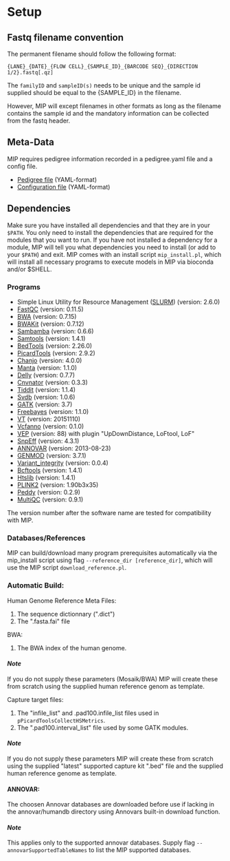 # Setup

## Fastq filename convention
The permanent filename should follow the following format:

``{LANE}_{DATE}_{FLOW CELL}_{SAMPLE_ID}_{BARCODE SEQ}_{DIRECTION 1/2}.fastq[.qz]``

The `familyID` and `sampleID(s)` needs to be unique and the sample id supplied should be equal to the {SAMPLE_ID} in the filename.

However, MIP will except filenames in other formats as long as the filename contains the sample id and the mandatory information can be collected from the fastq header.

## Meta-Data
MIP requires pedigree information recorded in a pedigree.yaml file and a config file.

* [Pedigree file] \(YAML-format\)
* [Configuration file] \(YAML-format\)

## Dependencies
Make sure you have installed all dependencies and that they are in your ``$PATH``. 
You only need to install the dependencies that are required for the modules that you want to run. If you have not installed a dependency for a module, MIP will tell you what dependencies you need to install (or add to your ``$PATH``) and exit. MIP comes with an install script ``mip_install.pl``, which will install all necessary programs to execute models in MIP via bioconda and/or $SHELL.

### **Programs**

- Simple Linux Utility for Resource Management ([SLURM]) (version: 2.6.0)
- [FastQC] (version: 0.11.5)
- [BWA] (version: 0.7.15)
- [BWAKit] (version: 0.7.12)
- [Sambamba] (version: 0.6.6)
- [Samtools] (version: 1.4.1)
- [BedTools] (version: 2.26.0)
- [PicardTools] (version: 2.9.2)
- [Chanjo] (version: 4.0.0)
- [Manta] (version: 1.1.0)
- [Delly] (version: 0.7.7)
- [Cnvnator] (version: 0.3.3)
- [Tiddit] (version: 1.1.4)
- [Svdb] (version: 1.0.6)
- [GATK] (version: 3.7)
- [Freebayes] (version: 1.1.0)
- [VT] (version: 20151110)
- [Vcfanno] (version: 0.1.0)
- [VEP] (version: 88) with plugin "UpDownDistance, LoFtool, LoF"
- [SnpEff] (version: 4.3.1)
- [ANNOVAR] (version: 2013-08-23)
- [GENMOD] (version: 3.7.1)
- [Variant_integrity] (version: 0.0.4)
- [Bcftools] (version: 1.4.1)
- [Htslib] (version: 1.4.1)
- [PLINK2] (version: 1.90b3x35)
- [Peddy] (version: 0.2.9)
- [MultiQC] (version: 0.9.1)

The version number after the software name are tested for compatibility with MIP. 

### Databases/References

MIP can build/download many program prerequisites automatically via the mip_install script using flag ``--reference_dir [reference_dir]``, which will use the MIP script ``download_reference.pl``.
   
### **Automatic Build:**

Human Genome Reference Meta Files:
 1. The sequence dictionnary (".dict")
 2. The ".fasta.fai" file

BWA:
 1. The BWA index of the human genome. 

#### *Note*
If you do not supply these parameters (Mosaik/BWA) MIP will create these from scratch using the supplied human reference genom as template. 

Capture target files:
 1. The "infile_list" and .pad100.infile_list files used in ``pPicardToolsCollectHSMetrics``.
 2. The ".pad100.interval_list" file used by some GATK modules.

#### *Note*
If you do not supply these parameters MIP will create these from scratch using the supplied "latest" supported capture kit ".bed" file and the supplied human reference genome as template.
   
#### ANNOVAR:
The choosen Annovar databases are downloaded before use if lacking in the annovar/humandb directory using Annovars built-in download function.

#### *Note*
This applies only to the supported annovar databases. Supply flag ``--annovarSupportedTableNames`` to list the MIP supported databases.

[Pedigree file]: https://github.com/henrikstranneheim/MIP/tree/master/templates/643594-miptest_pedigree.yaml
[Configuration file]: https://github.com/henrikstranneheim/MIP/blob/master/templates/mip_config.yaml
[BWA]: https://github.com/lh3/bwa
[BWAKit]: https://github.com/lh3/bwa/tree/master/bwakit
[FastQC]: http://www.bioinformatics.babraham.ac.uk/projects/fastqc/
[Samtools]: http://www.htslib.org/
[Sambamba]: http://lomereiter.github.io/sambamba/
[BedTools]: http://bedtools.readthedocs.org/en/latest/
[SLURM]: http://slurm.schedmd.com/
[PicardTools]: http://broadinstitute.github.io/picard/
[Chanjo]: https://chanjo.readthedocs.org/en/latest/
[GATK]: http://www.broadinstitute.org/gatk/
[Freebayes]: https://github.com/ekg/freebayes
[Manta]: https://github.com/Illumina/manta
[Delly]: https://github.com/dellytools/delly/
[Cnvnator]: https://github.com/abyzovlab/CNVnator
[Tiddit]: https://github.com/J35P312/TIDDIT
[Svdb]: https://github.com/J35P312/SVDB
[VT]: https://github.com/atks/vt
[Vcfanno]: https://github.com/brentp/vcfanno
[VEP]: https://github.com/Ensembl/ensembl-vep
[SnpEff]: http://snpeff.sourceforge.net/
[ANNOVAR]: http://annovar.openbioinformatics.org/en/latest/
[GENMOD]: https://github.com/moonso/genmod/
[Variant_integrity]: https://github.com/moonso/variant_integrity
[Bcftools]: http://www.htslib.org/
[Htslib]: http://www.htslib.org/
[PLINK2]: https://www.cog-genomics.org/plink2
[Peddy]: https://github.com/brentp/peddy
[MultiQC]: https://github.com/ewels/MultiQC
[Tabix]: http://samtools.sourceforge.net/tabix.shtml
